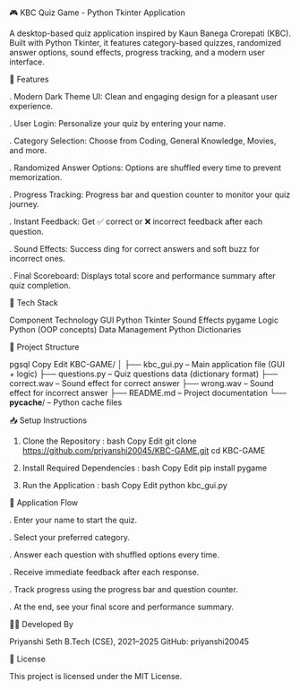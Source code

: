 🎮 KBC Quiz Game - Python Tkinter Application

A desktop-based quiz application inspired by Kaun Banega Crorepati (KBC). Built with Python Tkinter, it features category-based quizzes, randomized answer options, sound effects, progress tracking, and a modern user interface.

🚀 Features

. Modern Dark Theme UI: Clean and engaging design for a pleasant user experience.

. User Login: Personalize your quiz by entering your name.

. Category Selection: Choose from Coding, General Knowledge, Movies, and more.

. Randomized Answer Options: Options are shuffled every time to prevent memorization.

. Progress Tracking: Progress bar and question counter to monitor your quiz journey.

. Instant Feedback: Get ✅ correct or ❌ incorrect feedback after each question.

. Sound Effects: Success ding for correct answers and soft buzz for incorrect ones.

. Final Scoreboard: Displays total score and performance summary after quiz completion.


🧰 Tech Stack

Component	Technology
GUI	Python Tkinter
Sound Effects	pygame
Logic	Python (OOP concepts)
Data Management	Python Dictionaries


📁 Project Structure

pgsql
Copy
Edit
KBC-GAME/
│
├── kbc_gui.py       – Main application file (GUI + logic)
├── questions.py     – Quiz questions data (dictionary format)
├── correct.wav      – Sound effect for correct answer
├── wrong.wav        – Sound effect for incorrect answer
├── README.md        – Project documentation
└── __pycache__/     – Python cache files


📥 Setup Instructions

1. Clone the Repository :
bash
Copy
Edit
git clone https://github.com/priyanshi20045/KBC-GAME.git
cd KBC-GAME

2. Install Required Dependencies :
bash
Copy
Edit
pip install pygame

3. Run the Application :
bash
Copy
Edit
python kbc_gui.py


🎁 Application Flow

. Enter your name to start the quiz.

. Select your preferred category.

. Answer each question with shuffled options every time.

. Receive immediate feedback after each response.

. Track progress using the progress bar and question counter.

. At the end, see your final score and performance summary.


👩‍💻 Developed By

Priyanshi Seth
B.Tech (CSE), 2021–2025
GitHub: priyanshi20045

📝 License

This project is licensed under the MIT License.
